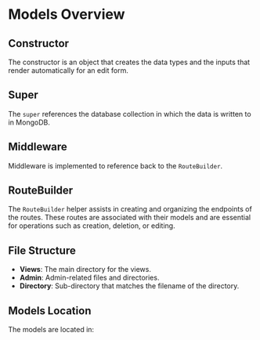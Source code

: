 # Models Overview

## Constructor
The constructor is an object that creates the data types and the inputs that render automatically for an edit form. 

## Super
The `super` references the database collection in which the data is written to in MongoDB.

## Middleware
Middleware is implemented to reference back to the `RouteBuilder`. 

## RouteBuilder
The `RouteBuilder` helper assists in creating and organizing the endpoints of the routes. These routes are associated with their models and are essential for operations such as creation, deletion, or editing.

## File Structure
- **Views**: The main directory for the views.
- **Admin**: Admin-related files and directories.
- **Directory**: Sub-directory that matches the filename of the directory.

## Models Location
The models are located in: